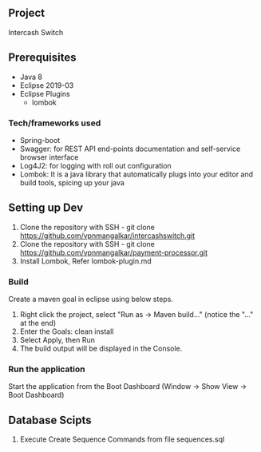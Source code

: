 ## Project
Intercash Switch

## Prerequisites
* Java 8
* Eclipse 2019-03
* Eclipse Plugins
    * lombok

### Tech/frameworks used
* Spring-boot  
* Swagger: for REST API end-points documentation and self-service browser interface
* Log4J2: for logging with roll out configuration
* Lombok: It is a java library that automatically plugs into your editor and build tools, spicing up your java

## Setting up Dev
1. Clone the repository with SSH - git clone https://github.com/vpnmangalkar/intercashswitch.git 
2. Clone the repository with SSH - git clone https://github.com/vpnmangalkar/payment-processor.git 
3. Install Lombok, Refer lombok-plugin.md

### Build
Create a maven goal in eclipse using below steps.
	
1. Right click the project, select "Run as → Maven build..." (notice the "..." at the end)
2. Enter the Goals: clean install
3. Select Apply, then Run
4. The build output will be displayed in the Console.

### Run the application
Start the application from the Boot Dashboard (Window -> Show View -> Boot Dashboard)

## Database Scipts
1. Execute Create Sequence Commands from file sequences.sql
